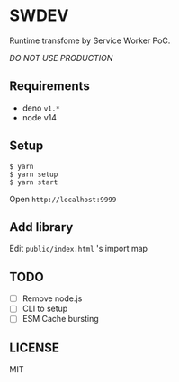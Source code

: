 # SWDEV

Runtime transfome by Service Worker PoC.

_DO NOT USE PRODUCTION_

## Requirements

- deno `v1.*`
- node v14

## Setup

```
$ yarn
$ yarn setup
$ yarn start
```

Open `http://localhost:9999`

## Add library

Edit `public/index.html` 's import map

## TODO

- [ ] Remove node.js
- [ ] CLI to setup
- [ ] ESM Cache bursting

## LICENSE

MIT
